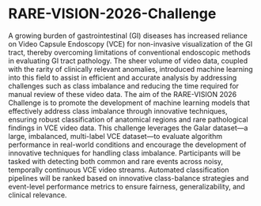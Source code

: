 # RARE-VISION-2026-Challenge

A growing burden of gastrointestinal (GI) diseases has increased reliance on Video Capsule
Endoscopy (VCE) for non-invasive visualization of the GI tract, thereby overcoming limitations of
conventional endoscopic methods in evaluating GI tract pathology. The sheer volume of video data,
coupled with the rarity of clinically relevant anomalies, introduced machine learning into this field to
assist in efficient and accurate analysis by addressing challenges such as class imbalance and
reducing the time required for manual review of these video data. The aim of the RARE-VISION 2026
Challenge is to promote the development of machine learning models that effectively address class
imbalance through innovative techniques, ensuring robust classification of anatomical regions and rare
pathological findings in VCE video data. This challenge leverages the Galar dataset—a large,
imbalanced, multi-label VCE dataset—to evaluate algorithm performance in real-world conditions and
encourage the development of innovative techniques for handling class imbalance. Participants will be
tasked with detecting both common and rare events across noisy, temporally continuous VCE video
streams. Automated classification pipelines will
be ranked based on innovative class-balance strategies and event-level performance metrics to ensure
fairness, generalizability, and clinical relevance.
